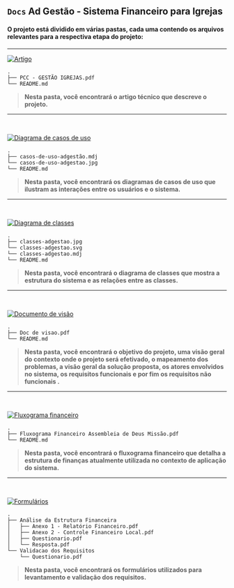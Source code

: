 ## `Docs` Ad Gestão - Sistema Financeiro para Igrejas

#### O projeto está dividido em várias pastas, cada uma contendo os arquivos relevantes para a respectiva etapa do projeto:

<hr>

[![Artigo](https://img.shields.io/badge/Artigo-darkgreen?style=for-the-badge&logo=book&logoColor=white)](./artigo)
```
.
├── PCC - GESTÃO IGREJAS.pdf
└── README.md
```

> **Nesta pasta, você encontrará o artigo técnico que descreve o projeto.**
<hr>
<br>

[![Diagrama de casos de uso](https://img.shields.io/badge/Diagrama%20de%20casos%20de%20uso-darkgreen?style=for-the-badge&logo=clipboard-list&logoColor=white)](./diagrama%20de%20casos%20de%20uso)
```
.
├── casos-de-uso-adgestão.mdj
└── casos-de-uso-adgestao.jpg
└── README.md
```
> **Nesta pasta, você encontrará os diagramas de casos de uso que ilustram as interações entre os usuários e o sistema.**
<hr>
<br>

[![Diagrama de classes](https://img.shields.io/badge/Diagrama%20de%20classes-darkgreen?style=for-the-badge&logo=project-diagram&logoColor=white)](./diagrama%20de%20classes)
```
.
├── classes-adgestao.jpg
└── classes-adgestao.svg
└── classes-adgestao.mdj
└── README.md
```
> **Nesta pasta, você encontrará o diagrama de classes que mostra a estrutura do sistema e as relações entre as classes.**
<hr>
<br>

[![Documento de visão](https://img.shields.io/badge/Documento%20de%20visao-darkgreen?style=for-the-badge&logo=book&logoColor=white)](./documento%20de%20visao)
```
.
├── Doc de visao.pdf
└── README.md
```

> **Nesta pasta, você encontrará o objetivo do projeto, uma visão geral do contexto onde o projeto será efetivado, o mapeamento dos problemas, a visão geral da solução proposta, os atores envolvidos no sistema, os requisitos funcionais e por fim os requisitos não funcionais .**
<hr>
<br>

[![Fluxograma financeiro](https://img.shields.io/badge/Fluxograma%20financeiro-darkgreen?style=for-the-badge&logo=cash-register&logoColor=white)](./fluxograma%20financeiro)
```
.
├── Fluxograma Financeiro Assembleia de Deus Missão.pdf
└── README.md
```
> **Nesta pasta, você encontrará o fluxograma financeiro que detalha a estrutura de finanças atualmente utilizada no contexto de aplicação do sistema.**
<hr>
<br>

[![Formulários](https://img.shields.io/badge/Formulários-darkgreen?style=for-the-badge&logo=file-alt&logoColor=white)](./formularios)
```
.
├── Análise da Estrutura Financeira
│   ├── Anexo 1 - Relatório Financeiro.pdf
│   ├── Anexo 2 - Controle Financeiro Local.pdf
│   ├── Questionario.pdf
│   └── Resposta.pdf
└── Validacao dos Requisitos
    └── Questionario.pdf

```
> **Nesta pasta, você encontrará os formulários utilizados para levantamento e validação dos requisitos.**